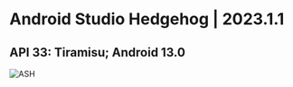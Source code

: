 # Android Studio Hedgehog | 2023.1.1
## API 33: Tiramisu; Android 13.0 
![ASH](https://i.blogs.es/531907/androidstudio/1366_2000.jpeg)
